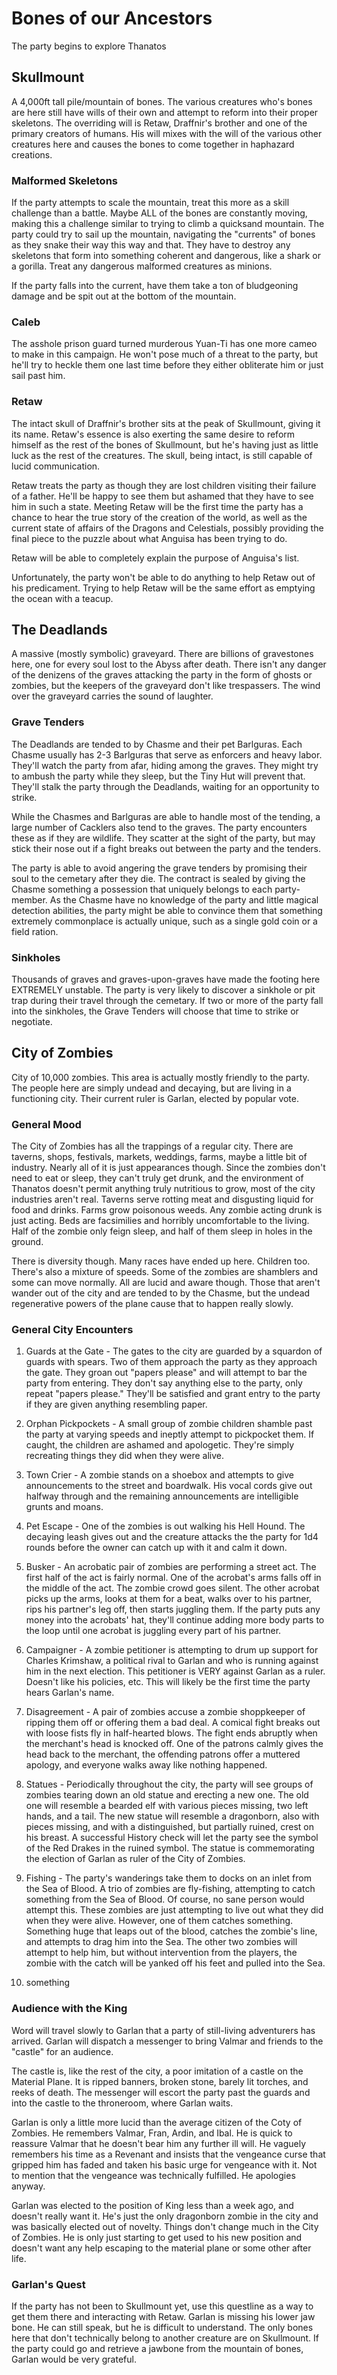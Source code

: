# Bones of our Ancestors
The party begins to explore Thanatos

## Skullmount
A 4,000ft tall pile/mountain of bones. The various creatures who's bones are here still have wills of their own and attempt to reform into their proper skeletons. The overriding will is Retaw, Draffnir's brother and one of the primary creators of humans. His will mixes with the will of the various other creatures here and causes the bones to come together in haphazard creations.

### Malformed Skeletons
If the party attempts to scale the mountain, treat this more as a skill challenge than a battle. Maybe ALL of the bones are constantly moving, making this a challenge similar to trying to climb a quicksand mountain. The party could try to sail up the mountain, navigating the "currents" of bones as they snake their way this way and that. They have to destroy any skeletons that form into something coherent and dangerous, like a shark or a gorilla. Treat any dangerous malformed creatures as minions.

If the party falls into the current, have them take a ton of bludgeoning damage and be spit out at the bottom of the mountain.

### Caleb
The asshole prison guard turned murderous Yuan-Ti has one more cameo to make in this campaign. He won't pose much of a threat to the party, but he'll try to heckle them one last time before they either obliterate him or just sail past him.

### Retaw
The intact skull of Draffnir's brother sits at the peak of Skullmount, giving it its name. Retaw's essence is also exerting the same desire to reform himself as the rest of the bones of Skullmount, but he's having just as little luck as the rest of the creatures. The skull, being intact, is still capable of lucid communication.

Retaw treats the party as though they are lost children visiting their failure of a father. He'll be happy to see them but ashamed that they have to see him in such a state. Meeting Retaw will be the first time the party has a chance to hear the true story of the creation of the world, as well as the current state of affairs of the Dragons and Celestials, possibly providing the final piece to the puzzle about what Anguisa has been trying to do.

Retaw will be able to completely explain the purpose of Anguisa's list.

Unfortunately, the party won't be able to do anything to help Retaw out of his predicament. Trying to help Retaw will be the same effort as emptying the ocean with a teacup.


## The Deadlands
A massive (mostly symbolic) graveyard. There are billions of gravestones here, one for every soul lost to the Abyss after death. There isn't any danger of the denizens of the graves attacking the party in the form of ghosts or zombies, but the keepers of the graveyard don't like trespassers. The wind over the graveyard carries the sound of laughter.

### Grave Tenders
The Deadlands are tended to by Chasme and their pet Barlguras. Each Chasme usually has 2-3 Barlguras that serve as enforcers and heavy labor. They'll watch the party from afar, hiding among the graves. They might try to ambush the party while they sleep, but the Tiny Hut will prevent that. They'll stalk the party through the Deadlands, waiting for an opportunity to strike.

While the Chasmes and Barlguras are able to handle most of the tending, a large number of Cacklers also tend to the graves. The party encounters these as if they are wildlife. They scatter at the sight of the party, but may stick their nose out if a fight breaks out between the party and the tenders.

The party is able to avoid angering the grave tenders by promising their soul to the cemetary after they die. The contract is sealed by giving the Chasme something a possession that uniquely belongs to each party-member. As the Chasme have no knowledge of the party and little magical detection abilities, the party might be able to convince them that something extremely commonplace is actually unique, such as a single gold coin or a field ration.

### Sinkholes
Thousands of graves and graves-upon-graves have made the footing here EXTREMELY unstable. The party is very likely to discover a sinkhole or pit trap during their travel through the cemetary. If two or more of the party fall into the sinkholes, the Grave Tenders will choose that time to strike or negotiate.


## City of Zombies
City of 10,000 zombies. This area is actually mostly friendly to the party. The people here are simply undead and decaying, but are living in a functioning city. Their current ruler is Garlan, elected by popular vote.

### General Mood
The City of Zombies has all the trappings of a regular city. There are taverns, shops, festivals, markets, weddings, farms, maybe a little bit of industry. Nearly all of it is just appearances though. Since the zombies don't need to eat or sleep, they can't truly get drunk, and the environment of Thanatos doesn't permit anything truly nutritious to grow, most of the city industries aren't real. Taverns serve rotting meat and disgusting liquid for food and drinks. Farms grow poisonous weeds. Any zombie acting drunk is just acting. Beds are facsimilies and horribly uncomfortable to the living. Half of the zombie only feign sleep, and half of them sleep in holes in the ground.
 
There is diversity though. Many races have ended up here. Children too. There's also a mixture of speeds. Some of the zombies are shamblers and some can move normally. All are lucid and aware though. Those that aren't wander out of the city and are tended to by the Chasme, but the undead regenerative powers of the plane cause that to happen really slowly.

### General City Encounters
1. Guards at the Gate - The gates to the city are guarded by a squardon of guards with spears. Two of them approach the party as they approach the gate. They groan out "papers please" and will attempt to bar the party from entering. They don't say anything else to the party, only repeat "papers please." They'll be satisfied and grant entry to the party if they are given anything resembling paper.
   
2. Orphan Pickpockets - A small group of zombie children shamble past the party at varying speeds and ineptly attempt to pickpocket them. If caught, the children are ashamed and apologetic. They're simply recreating things they did when they were alive.

3. Town Crier - A zombie stands on a shoebox and attempts to give announcements to the street and boardwalk. His vocal cords give out halfway through and the remaining announcements are intelligible grunts and moans.

4. Pet Escape - One of the zombies is out walking his Hell Hound. The decaying leash gives out and the creature attacks the the party for 1d4 rounds before the owner can catch up with it and calm it down.

5. Busker - An acrobatic pair of zombies are performing a street act. The first half of the act is fairly normal. One of the acrobat's arms falls off in the middle of the act. The zombie crowd goes silent. The other acrobat picks up the arms, looks at them for a beat, walks over to his partner, rips his partner's leg off, then starts juggling them. If the party puts any money into the acrobats' hat, they'll continue adding more body parts to the loop until one acrobat is juggling every part of his partner.

6. Campaigner - A zombie petitioner is attempting to drum up support for Charles Krimshaw, a political rival to Garlan and who is running against him in the next election. This petitioner is VERY against Garlan as a ruler. Doesn't like his policies, etc. This will likely be the first time the party hears Garlan's name.

7. Disagreement - A pair of zombies accuse a zombie shoppkeeper of ripping them off or offering them a bad deal. A comical fight breaks out with loose fists fly in half-hearted blows. The fight ends abruptly when the merchant's head is knocked off. One of the patrons calmly gives the head back to the merchant, the offending patrons offer a muttered apology, and everyone walks away like nothing happened.

8. Statues - Periodically throughout the city, the party will see groups of zombies tearing down an old statue and erecting a new one. The old one will resemble a bearded elf with various pieces missing, two left hands, and a tail. The new statue will resemble a dragonborn, also with pieces missing, and with a distinguished, but partially ruined, crest on his breast. A successful History check will let the party see the symbol of the Red Drakes in the ruined symbol. The statue is commemorating the election of Garlan as ruler of the City of Zombies.
   
9. Fishing - The party's wanderings take them to docks on an inlet from the Sea of Blood. A trio of zombies are fly-fishing, attempting to catch something from the Sea of Blood. Of course, no sane person would attempt this. These zombies are just attempting to live out what they did when they were alive. However, one of them catches something. Something huge that leaps out of the blood, catches the zombie's line, and attempts to drag him into the Sea. The other two zombies will attempt to help him, but without intervention from the players, the zombie with the catch will be yanked off his feet and pulled into the Sea.

10. something

### Audience with the King
Word will travel slowly to Garlan that a party of still-living adventurers has arrived. Garlan will dispatch a messenger to bring Valmar and friends to the "castle" for an audience.

The castle is, like the rest of the city, a poor imitation of a castle on the Material Plane. It is ripped banners, broken stone, barely lit torches, and reeks of death. The messenger will escort the party past the guards and into the castle to the throneroom, where Garlan waits.

Garlan is only a little more lucid than the average citizen of the Coty of Zombies. He remembers Valmar, Fran, Ardin, and Ibal. He is quick to reassure Valmar that he doesn't bear him any further ill will. He vaguely remembers his time as a Revenant and insists that the vengeance curse that gripped him has faded and taken his basic urge for vengeance with it. Not to mention that the vengeance was technically fulfilled. He apologies anyway.

Garlan was elected to the position of King less than a week ago, and doesn't really want it. He's just the only dragonborn zombie in the city and was basically elected out of novelty. Things don't change much in the City of Zombies. He is only just starting to get used to his new position and doesn't want any help escaping to the material plane or some other after life.

### Garlan's Quest
If the party has not been to Skullmount yet, use this questline as a way to get them there and interacting with Retaw. Garlan is missing his lower jaw bone. He can still speak, but he is difficult to understand. The only bones here that don't technically belong to another creature are on Skullmount. If the party could go and retrieve a jawbone from the mountain of bones, Garlan would be very grateful.
